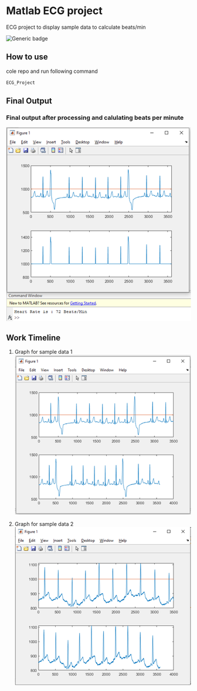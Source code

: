 # Matlab ECG project
ECG project to display sample data to calculate beats/min

![Generic badge](https://img.shields.io/badge/Status-Completed-<COLOR>.svg)

## How to use 
cole repo and run following command
```bash
ECG_Project
```


## Final Output
### Final output after processing and calulating beats per minute

![alt text](img/heartrate.png "Current graping output of sample data 2")

## Work Timeline
1. Graph for sample data 1
![alt text](img/graph.png "Current graping output of sample data 1")

2. Graph for sample data 2
![alt text](img/graph2.png "Current graping output of sample data 2")


